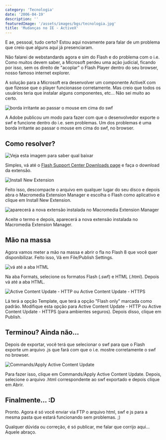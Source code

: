 ```yaml
---
category: 'Tecnologia'
date: '2006-04-19'
description: ''
featuredImage: '/assets/images/bgs/tecnologia.jpg'
title: 'Mudanças no IE - ActiveX'
---
```


E ae, pessoal, tudo certo? Estou aqui novamente para falar de um problema que creio que alguns aqui já presenciaram.

Não falarei de webstandards agora e sim do Flash e do problema com o i.e. Como muitos devem saber, a Microsoft perdeu uma ação judicial, ficando por isso, sem os direito de "acoplar" o Flash Player dentro do seu browser, nosso famoso internet explorer.

A solução para a Microsoft era desenvolver um componente ActiveX com que fizesse que o player funcionasse corretamente. Mas creio que todos os usuários teria que instalar alguns componentes, etc... Não sei muito ao certo.

![borda irritante ao passar o mouse em cima do swf](/uploads/erro.jpg)

A Adobe publicou um modo para fazer com que o desenvolvedor exporte o swf e funcione dentro do i.e. sem problemas. Um dos problemas é uma borda irritante ao passar o mouse em cima do swf, no browser.

## Como resolver?

![Veja esta imagem para saber qual baixar](/uploads/tela01.jpg)

Simples, vá até o [Flash Support Center Downloads page](http://www.macromedia.com/support/flash/downloads.html#flash8) e faça o download da extensão.

![Install New Extension](/uploads/tela02.jpg)

Feito isso, descompacte o arquivo em qualquer lugar do seu disco e depois abra o Macromedia Extension Manager e escolha o Flash como aplicativo e clique em Install New Extension.

![aparecerá a nova extensão instalada no Macromedia Extension Manager](/uploads/tela03.jpg)

Aceite o termo e depois, aparecerá a nova extensão instalada no Macromedia Extension Manager.

## Mão na massa

Agora vamos meter a mão na massa e abrir o fla no Flash 8 que você quer disponibilizar. Feito isso, Vá em File/Publish Settings.

![vá até a aba HTML](/uploads/tela04.jpg)

Na aba Formats, selecione os formatos Flash (.swf) e HTML (.html). Depois vá até a aba HTML.

![Active Content Update - HTTP ou Active Content Update - HTTPS](/uploads/tela05.jpg)

Lá terá a opção Template, que terá a opção "Flash only" marcada como padrão. Modifique esta opção para Active Content Update - HTTP ou Active Content Update - HTTPS (para ambientes seguros). Depois disso, clique em Publish.

## Terminou? Ainda não...

Depois de exportar, você terá que selecionar o swf para que o Flash exporte um arquivo .js que fará com que o i.e. mostre corretamente o swf no browser.

![Commands/Apply Active Content Update](/uploads/tela06.jpg)

Para fazer isso, clique em Commands/Apply Active Content Update. Depois, selecione o arquivo .html correspondente ao swf exportado e depois clique em Abrir.

## Finalmente... :D

Pronto. Agora é só você enviar via FTP o arquivo html, swf e js para a mesma pasta que estará funcionando sem problemas. ;)

Qualquer dúvida ou correção, é só publicar, me falar que corrijo aqui... Aquele abraço.
